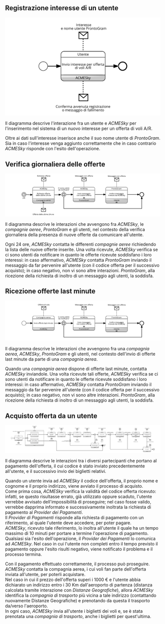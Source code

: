 
## Registrazione interesse di un utente
![!Processo di registrazione di un interesse da parte di un utente](assets/coreografiebpmn/RegistrazioneInteresseUtente.png)

Il diagramma descrive l'interazione fra un utente e *ACMESky* per l'inserimento nel sistema di un nuovo interesse per un offerta di voli A/R.

Oltre ai dati sull'interesse inserisce anche il suo nome utente di *ProntoGram*. Sia in caso l'interesse venga aggiunto correttamente che in caso contrario *ACMESky* risponde con l'esito dell'operazione.

## Verifica giornaliera delle offerte
![!Processo di verifica giornaliera delle offerte delle compagnie aeree](assets/coreografiebpmn/VerificaGiornaliera.png)

Il diagramma descrive le interazioni che avvengono fra *ACMESky*, le *compagnie aeree*, *ProntoGram* e gli utenti, nel contesto della verifica giornaliera della presenza di nuove offerte da comunicare all'utente.

Ogni 24 ore, *ACMESky* contatta le differenti *compagnie aeree* richiedendo la lista delle nuove offerte inserite. Una volta ricevute, *ACMESky* verifica se ci sono utenti da notificare in quanto le offerte ricevute soddisfano i loro interessi: in caso affermativo, *ACMESky* contatta *ProntoGram* inviando il messaggio da far pervenire all'utente (con il codice offerta per il successivo acquisto); in caso negativo, non vi sono altre interazioni. *ProntoGram*, alla ricezione della richiesta di inoltro di un messaggio agli utenti, la soddisfa.

## Ricezione offerte last minute
![!Processo di ricezione delle offerte last minute](assets/coreografiebpmn/NotificaVoliLastMinute.png)

Il diagramma descrive le interazioni che avvengono fra una *compagnia aerea*, *ACMESky*, *ProntoGram* e gli utenti, nel contesto dell'invio di offerte last minute da parte di una *compagnia aerea*.

Quando una *compagnia aerea* dispone di offerte last minute, contatta *ACMESky* inviandole. Una volta ricevute tali offerte, *ACMESky* verifica se ci sono utenti da notificare in quanto le offerte ricevute soddisfano i loro interessi: in caso affermativo, *ACMESky* contatta *ProntoGram* inviando il messaggio da far pervenire all'utente (con il codice offerta per il successivo acquisto); in caso negativo, non vi sono altre interazioni. *ProntoGram*, alla ricezione della richiesta di inoltro di un messaggio agli utenti, la soddisfa.

## Acquisto offerta da un utente
![!Processo di acquisto di un'offerta](assets/coreografiebpmn/AcquistoOfferta.png)

Il diagramma descrive le interazioni tra i diversi partecipanti che portano al pagamento dell'offerta, il cui codice è stato inviato precedentemente all'utente, e il successivo invio dei biglietti relativi.

Quando un utente invia ad *ACMESky* il codice dell'offerta, il proprio nome e cognome e il proprio indirizzo, viene avviato il processo di acquisto.  
Come prima cosa, *ACMESky* verifica la validità del codice offerta ricevuto: infatti, se questo risultasse errato, già utilizzato oppure scaduto, l'utente verrebbe avvisato dell'impossibilità di proseguire; nel caso fosse valido, verrebbe dapprima informato e successivamente inoltrata la richiesta di pagamento al *Provider dei Pagamenti*.  
Il *Provider di Pagamenti* risponde alla richiesta di pagamento con un riferimento, al quale l'utente deve accedere, per poter pagare.  
*ACMESky*, ricevuto tale riferimento, lo inoltra all'utente il quale ha un tempo massimo di 10 minuti per portare a termine l'operazione di pagamento. Qualsiasi sia l'esito dell'operazione, il *Provider dei Pagamenti* lo comunica ad *ACMESky*. Nel caso in cui l'utente non completi entro il tempo previsto il pagamento oppure l'esito risulti negativo, viene notificato il problema e il processo termina.

Con il pagamento effettuato correttamente, il processo può proseguire. *ACMESky* contatta la compagnia aerea, i cui voli fan parte dell'offerta inviata all'utente, per poterli acquistare.  
Nel caso in cui il prezzo dell'offerta superi i 1000 € e l'utente abbia dichiarato un indirizzo entro i 30 Km dall'aeroporto di partenza (distanza calcolata tramite interazione con *Distanze Geografiche*), allora *ACMESky* identifica la *compagnia di trasporto* più vicina a tale indirizzo (contattando nuovamente Distanze Geografiche) e prenotando da questa il trasporto da/verso l'aeroporto.  
In ogni caso, *ACMESky* invia all'utente i biglietti dei voli e, se è stata prenotata una *compagnia di trasporto*, anche i biglietti per quest'ultima.